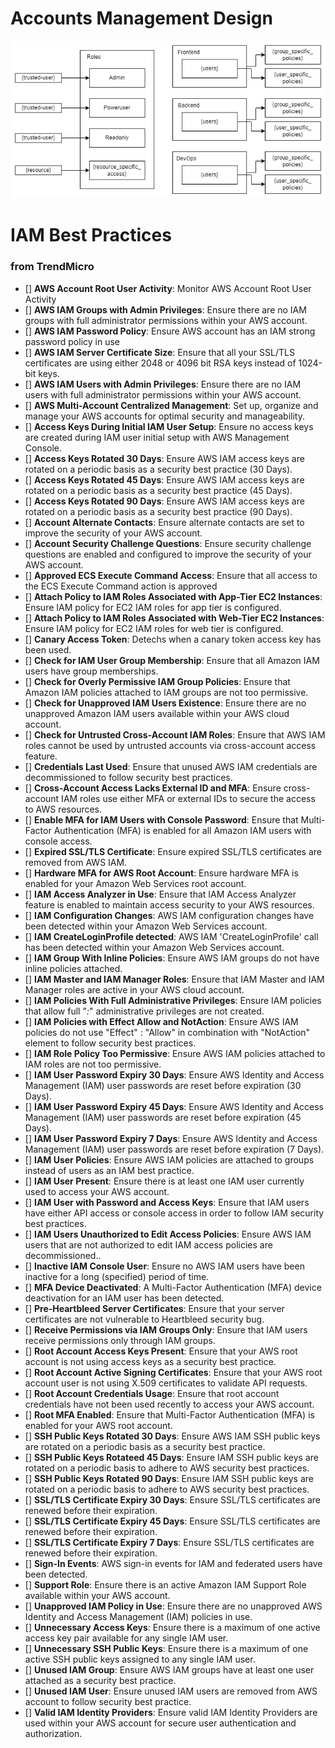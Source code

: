 # Accounts Management Design
![Accounts Management Design](./diagrams/accounts-design.drawio.png)

# IAM Best Practices 
### from TrendMicro
* [] **AWS Account Root User Activity**: Monitor AWS Account Root User Activity
* [] **AWS IAM Groups with Admin Privileges**: Ensure there are no IAM groups with full administrator permissions within your AWS account.
* [] **AWS IAM Password Policy**: Ensure AWS account has an IAM strong password policy in use
* [] **AWS IAM Server Certificate Size**: Ensure that all your SSL/TLS certificates are using either 2048 or 4096 bit RSA keys instead of 1024-bit keys.
* [] **AWS IAM Users with Admin Privileges**: Ensure there are no IAM users with full administrator permissions within your AWS account.
* [] **AWS Multi-Account Centralized Management**: Set up, organize and manage your AWS accounts for optimal security and manageability.
* [] **Access Keys During Initial IAM User Setup**: Ensure no access keys are created during IAM user initial setup with AWS Management Console.
* [] **Access Keys Rotated 30 Days**: Ensure AWS IAM access keys are rotated on a periodic basis as a security best practice (30 Days).
* [] **Access Keys Rotated 45 Days**: Ensure AWS IAM access keys are rotated on a periodic basis as a security best practice (45 Days).
* [] **Access Keys Rotated 90 Days**: Ensure AWS IAM access keys are rotated on a periodic basis as a security best practice (90 Days).
* [] **Account Alternate Contacts**: Ensure alternate contacts are set to improve the security of your AWS account.
* [] **Account Security Challenge Questions**: Ensure security challenge questions are enabled and configured to improve the security of your AWS account.
* [] **Approved ECS Execute Command Access**: Ensure that all access to the ECS Execute Command action is approved
* [] **Attach Policy to IAM Roles Associated with App-Tier EC2 Instances**: Ensure IAM policy for EC2 IAM roles for app tier is configured.
* [] **Attach Policy to IAM Roles Associated with Web-Tier EC2 Instances**: Ensure IAM policy for EC2 IAM roles for web tier is configured.
* [] **Canary Access Token**: Detechs when a canary token access key has been used.
* [] **Check for IAM User Group Membership**: Ensure that all Amazon IAM users have group memberships.
* [] **Check for Overly Permissive IAM Group Policies**: Ensure that Amazon IAM policies attached to IAM groups are not too permissive.
* [] **Check for Unapproved IAM Users Existence**: Ensure there are no unapproved Amazon IAM users available within your AWS cloud account.
* [] **Check for Untrusted Cross-Account IAM Roles**: Ensure that AWS IAM roles cannot be used by untrusted accounts via cross-account access feature.
* [] **Credentials Last Used**: Ensure that unused AWS IAM credentials are decommissioned to follow security best practices.
* [] **Cross-Account Access Lacks External ID and MFA**: Ensure cross-account IAM roles use either MFA or external IDs to secure the access to AWS resources.
* [] **Enable MFA for IAM Users with Console Password**: Ensure that Multi-Factor Authentication (MFA) is enabled for all Amazon IAM users with console access.
* [] **Expired SSL/TLS Certificate**: Ensure expired SSL/TLS certificates are removed from AWS IAM.
* [] **Hardware MFA for AWS Root Account**: Ensure hardware MFA is enabled for your Amazon Web Services root account.
* [] **IAM Access Analyzer in Use**: Ensure that IAM Access Analyzer feature is enabled to maintain access security to your AWS resources.
* [] **IAM Configuration Changes**: AWS IAM configuration changes have been detected within your Amazon Web Services account.
* [] **IAM CreateLoginProfile detected**: AWS IAM 'CreateLoginProfile' call has been detected within your Amazon Web Services account.
* [] **IAM Group With Inline Policies**: Ensure AWS IAM groups do not have inline policies attached.
* [] **IAM Master and IAM Manager Roles**: Ensure that IAM Master and IAM Manager roles are active in your AWS cloud account.
* [] **IAM Policies With Full Administrative Privileges**: Ensure IAM policies that allow full "*:*" administrative privileges are not created.
* [] **IAM Policies with Effect Allow and NotAction**: Ensure AWS IAM policies do not use "Effect" : "Allow" in combination with "NotAction" element to follow security best practices.
* [] **IAM Role Policy Too Permissive**: Ensure AWS IAM policies attached to IAM roles are not too permissive.
* [] **IAM User Password Expiry 30 Days**: Ensure AWS Identity and Access Management (IAM) user passwords are reset before expiration (30 Days).
* [] **IAM User Password Expiry 45 Days**: Ensure AWS Identity and Access Management (IAM) user passwords are reset before expiration (45 Days).
* [] **IAM User Password Expiry 7 Days**: Ensure AWS Identity and Access Management (IAM) user passwords are reset before expiration (7 Days).
* [] **IAM User Policies**: Ensure AWS IAM policies are attached to groups instead of users as an IAM best practice.
* [] **IAM User Present**: Ensure there is at least one IAM user currently used to access your AWS account.
* [] **IAM User with Password and Access Keys**: Ensure that IAM users have either API access or console access in order to follow IAM security best practices.
* [] **IAM Users Unauthorized to Edit Access Policies**: Ensure AWS IAM users that are not authorized to edit IAM access policies are decommissioned..
* [] **Inactive IAM Console User**: Ensure no AWS IAM users have been inactive for a long (specified) period of time.
* [] **MFA Device Deactivated**: A Multi-Factor Authentication (MFA) device deactivation for an IAM user has been detected.
* [] **Pre-Heartbleed Server Certificates**: Ensure that your server certificates are not vulnerable to Heartbleed security bug.
* [] **Receive Permissions via IAM Groups Only**: Ensure that IAM users receive permissions only through IAM groups.
* [] **Root Account Access Keys Present**: Ensure that your AWS root account is not using access keys as a security best practice.
* [] **Root Account Active Signing Certificates**: Ensure that your AWS root account user is not using X.509 certificates to validate API requests.
* [] **Root Account Credentials Usage**: Ensure that root account credentials have not been used recently to access your AWS account.
* [] **Root MFA Enabled**: Ensure that Multi-Factor Authentication (MFA) is enabled for your AWS root account.
* [] **SSH Public Keys Rotated 30 Days**: Ensure AWS IAM SSH public keys are rotated on a periodic basis as a security best practice.
* [] **SSH Public Keys Rotateed 45 Days**: Ensure IAM SSH public keys are rotated on a periodic basis to adhere to AWS security best practices.
* [] **SSH Public Keys Rotated 90 Days**: Ensure IAM SSH public keys are rotated on a periodic basis to adhere to AWS security best practices.
* [] **SSL/TLS Certificate Expiry 30 Days**: Ensure SSL/TLS certificates are renewed before their expiration.
* [] **SSL/TLS Certificate Expiry 45 Days**: Ensure SSL/TLS certificates are renewed before their expiration.
* [] **SSL/TLS Certificate Expiry 7 Days**: Ensure SSL/TLS certificates are renewed before their expiration.
* [] **Sign-In Events**: AWS sign-in events for IAM and federated users have been detected.
* [] **Support Role**: Ensure there is an active Amazon IAM Support Role available within your AWS account.
* [] **Unapproved IAM Policy in Use**: Ensure there are no unapproved AWS Identity and Access Management (IAM) policies in use.
* [] **Unnecessary Access Keys**: Ensure there is a maximum of one active access key pair available for any single IAM user.
* [] **Unnecessary SSH Public Keys**: Ensure there is a maximum of one active SSH public keys assigned to any single IAM user.
* [] **Unused IAM Group**: Ensure AWS IAM groups have at least one user attached as a security best practice.
* [] **Unused IAM User**: Ensure unused IAM users are removed from AWS account to follow security best practice.
* [] **Valid IAM Identity Providers**: Ensure valid IAM Identity Providers are used within your AWS account for secure user authentication and authorization.

